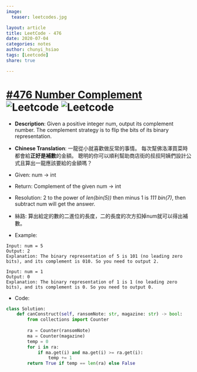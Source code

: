 ```yaml
---
image:
  teaser: leetcodes.jpg

layout: article
title: LeetCode - 476
date: 2020-07-04
categories: notes
author: chunyi_hsiao
tags: [Leetcode]
share: true

---
```

# [#476 Number Complement](https://leetcode.com/problems/number-complement/) ![Leetcode](https://img.shields.io/badge/Easy-Leetcode-green.svg) ![Leetcode](https://img.shields.io/badge/WeekOne-MayChallange-red.svg)

- **Description**: Given a positive integer num, output its complement number. 
    The complement strategy is to flip the bits of its binary representation. 

- **Chinese Translation**: 一龍從小就喜歡做反常的事情。
    每次幫佛洛澤買菜時都會給**正好是補數**的金額。
    聰明的你可以順利幫助商店街的叔叔阿姨們設計公式且算出一龍應該要給的金額嗎？

- Given: num -> int
- Return: Complement of the given num -> int
- Resolution: 2 to the power of *len(bin(5))* then minus 1 is *111 bin(7)*, then subtract num will get the answer.
- 絲路: 算出給定的數的二進位的長度，二的長度的次方扣掉num就可以得出補數。
- Example:

```
Input: num = 5
Output: 2
Explanation: The binary representation of 5 is 101 (no leading zero bits), and its complement is 010. So you need to output 2.

Input: num = 1
Output: 0
Explanation: The binary representation of 1 is 1 (no leading zero bits), and its complement is 0. So you need to output 0.
```
- Code:

```python
class Solution:
    def canConstruct(self, ransomNote: str, magazine: str) -> bool:
        from collections import Counter
        
        ra = Counter(ransomNote)
        ma = Counter(magazine)
        temp = 0
        for i in ra:
            if ma.get(i) and ma.get(i) >= ra.get(i):
                temp += 1
        return True if temp == len(ra) else False
```
